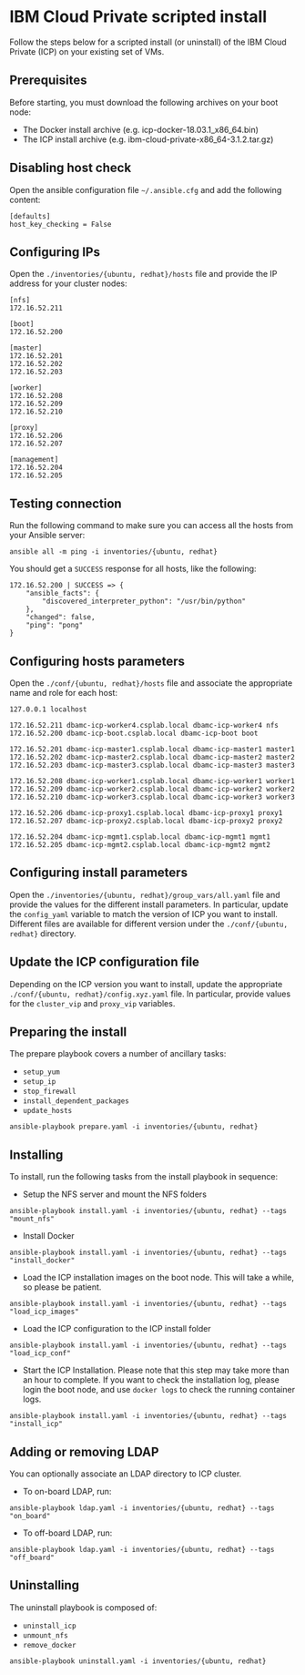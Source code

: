 # IBM Cloud Private scripted install
Follow the steps below for a scripted install (or uninstall) of the IBM Cloud Private (ICP) on your existing set of VMs.

## Prerequisites
Before starting, you must download the following archives on your boot node:
- The Docker install archive (e.g. icp-docker-18.03.1_x86_64.bin)
- The ICP install archive (e.g. ibm-cloud-private-x86_64-3.1.2.tar.gz)

## Disabling host check
Open the ansible configuration file `~/.ansible.cfg` and add the following content:
```
[defaults]
host_key_checking = False
```

## Configuring IPs
Open the `./inventories/{ubuntu, redhat}/hosts` file and provide the IP address for your cluster nodes:
```
[nfs]
172.16.52.211

[boot]
172.16.52.200

[master]
172.16.52.201
172.16.52.202
172.16.52.203

[worker]
172.16.52.208
172.16.52.209
172.16.52.210

[proxy]
172.16.52.206
172.16.52.207

[management]
172.16.52.204
172.16.52.205
```

## Testing connection
Run the following command to make sure you can access all the hosts from your Ansible server:
```
ansible all -m ping -i inventories/{ubuntu, redhat}
```
You should get a `SUCCESS` response for all hosts, like the following:
```
172.16.52.200 | SUCCESS => {
    "ansible_facts": {
        "discovered_interpreter_python": "/usr/bin/python"
    },
    "changed": false,
    "ping": "pong"
}
```

## Configuring hosts parameters
Open the `./conf/{ubuntu, redhat}/hosts` file and associate the appropriate name and role for each host:

```
127.0.0.1 localhost

172.16.52.211 dbamc-icp-worker4.csplab.local dbamc-icp-worker4 nfs
172.16.52.200 dbamc-icp-boot.csplab.local dbamc-icp-boot boot

172.16.52.201 dbamc-icp-master1.csplab.local dbamc-icp-master1 master1
172.16.52.202 dbamc-icp-master2.csplab.local dbamc-icp-master2 master2
172.16.52.203 dbamc-icp-master3.csplab.local dbamc-icp-master3 master3

172.16.52.208 dbamc-icp-worker1.csplab.local dbamc-icp-worker1 worker1
172.16.52.209 dbamc-icp-worker2.csplab.local dbamc-icp-worker2 worker2
172.16.52.210 dbamc-icp-worker3.csplab.local dbamc-icp-worker3 worker3

172.16.52.206 dbamc-icp-proxy1.csplab.local dbamc-icp-proxy1 proxy1
172.16.52.207 dbamc-icp-proxy2.csplab.local dbamc-icp-proxy2 proxy2

172.16.52.204 dbamc-icp-mgmt1.csplab.local dbamc-icp-mgmt1 mgmt1
172.16.52.205 dbamc-icp-mgmt2.csplab.local dbamc-icp-mgmt2 mgmt2
```

## Configuring install parameters
Open the `./inventories/{ubuntu, redhat}/group_vars/all.yaml` file and provide the values for the different install parameters.
In particular, update the `config_yaml` variable to match the version of ICP you want to install.
Different files are available for different version under the `./conf/{ubuntu, redhat}` directory.

## Update the ICP configuration file
Depending on the ICP version you want to install, update the appropriate `./conf/{ubuntu, redhat}/config.xyz.yaml` file.
In particular, provide values for the `cluster_vip` and `proxy_vip` variables.

## Preparing the install
The prepare playbook covers a number of ancillary tasks: 
- `setup_yum`
- `setup_ip`
- `stop_firewall`
- `install_dependent_packages`
- `update_hosts`

```
ansible-playbook prepare.yaml -i inventories/{ubuntu, redhat}
```

## Installing
To install, run the following tasks from the install playbook in sequence:

- Setup the NFS server and mount the NFS folders
```
ansible-playbook install.yaml -i inventories/{ubuntu, redhat} --tags "mount_nfs"
```
- Install Docker
```
ansible-playbook install.yaml -i inventories/{ubuntu, redhat} --tags "install_docker"
```
- Load the ICP installation images on the boot node. This will take a while, so please be patient.
```
ansible-playbook install.yaml -i inventories/{ubuntu, redhat} --tags "load_icp_images"
```
- Load the ICP configuration to the ICP install folder
```
ansible-playbook install.yaml -i inventories/{ubuntu, redhat} --tags "load_icp_conf"
```
- Start the ICP Installation. Please note that this step may take more than an hour to complete. If you want to check the installation log, please login the boot node, and use `docker logs` to check the running container logs.
```
ansible-playbook install.yaml -i inventories/{ubuntu, redhat} --tags "install_icp"
```

## Adding or removing LDAP
You can optionally associate an LDAP directory to ICP cluster.
-  To on-board LDAP, run:
```
ansible-playbook ldap.yaml -i inventories/{ubuntu, redhat} --tags "on_board"
```
- To off-board LDAP, run:
```
ansible-playbook ldap.yaml -i inventories/{ubuntu, redhat} --tags "off_board"
```

## Uninstalling
The uninstall playbook is composed of: 
- `uninstall_icp` 
- `unmount_nfs`
- `remove_docker`
```
ansible-playbook uninstall.yaml -i inventories/{ubuntu, redhat}
```
